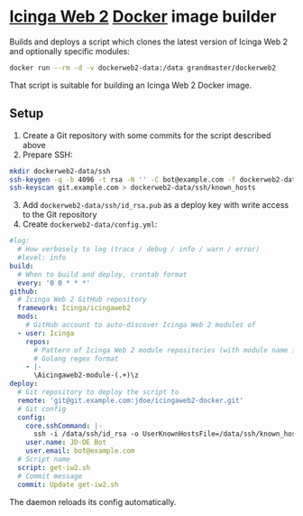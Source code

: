 # [Icinga Web 2] [Docker] image builder

Builds and deploys a script which clones the latest version
of Icinga Web 2 and optionally specific modules:

```bash
docker run --rm -d -v dockerweb2-data:/data grandmaster/dockerweb2
```

That script is suitable for building an Icinga Web 2 Docker image.

## Setup

1. Create a Git repository with some commits for the script described above
2. Prepare SSH:

```bash
mkdir dockerweb2-data/ssh
ssh-keygen -q -b 4096 -t rsa -N '' -C bot@example.com -f dockerweb2-data/ssh/id_rsa
ssh-keyscan git.example.com > dockerweb2-data/ssh/known_hosts
```

3. Add `dockerweb2-data/ssh/id_rsa.pub` as a deploy key
   with write access to the Git repository
4. Create `dockerweb2-data/config.yml`:

```yaml
#log:
  # How verbosely to log (trace / debug / info / warn / error)
  #level: info
build:
  # When to build and deploy, crontab format
  every: '0 0 * * *'
github:
  # Icinga Web 2 GitHub repository
  framework: Icinga/icingaweb2
  mods:
    # GitHub account to auto-discover Icinga Web 2 modules of
  - user: Icinga
    repos:
      # Pattern of Icinga Web 2 module repositories (with module name in parens),
      # Golang regex format
    - |-
      \Aicingaweb2-module-(.+)\z
deploy:
  # Git repository to deploy the script to
  remote: 'git@git.example.com:jdoe/icingaweb2-docker.git'
  # Git config
  config:
    core.sshCommand: |-
      ssh -i /data/ssh/id_rsa -o UserKnownHostsFile=/data/ssh/known_hosts
    user.name: JD-OE Bot
    user.email: bot@example.com
  # Script name
  script: get-iw2.sh
  # Commit message
  commit: Update get-iw2.sh
```

The daemon reloads its config automatically.

[Icinga Web 2]: https://github.com/Icinga/icingaweb2
[Docker]: https://www.docker.com
